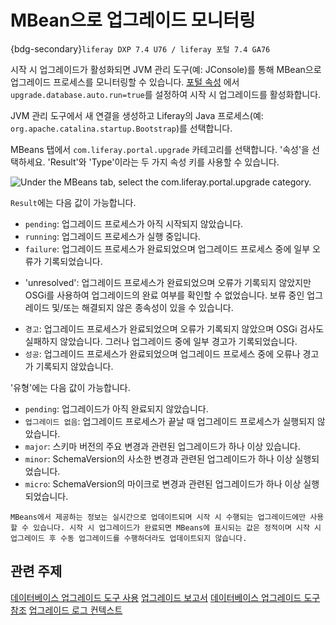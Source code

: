 # MBean으로 업그레이드 모니터링

{bdg-secondary}`liferay DXP 7.4 U76 / liferay 포털 7.4 GA76`

시작 시 업그레이드가 활성화되면 JVM 관리 도구(예: JConsole)를 통해 MBean으로 업그레이드 프로세스를 모니터링할 수 있습니다. [포털 속성](../../reference/portal-properties.md) 에서 `upgrade.database.auto.run=true`를 설정하여 시작 시 업그레이드를 활성화합니다.

JVM 관리 도구에서 새 연결을 생성하고 Liferay의 Java 프로세스(예: `org.apache.catalina.startup.Bootstrap`)를 선택합니다.

MBeans 탭에서 `com.liferay.portal.upgrade` 카테고리를 선택합니다. '속성'을 선택하세요. 'Result'와 'Type'이라는 두 가지 속성 키를 사용할 수 있습니다.

![Under the MBeans tab, select the com.liferay.portal.upgrade category.](./monitoring-upgrades-with-mbean/images/01.png)

`Result`에는 다음 값이 가능합니다.

* `pending`: 업그레이드 프로세스가 아직 시작되지 않았습니다.
* `running`: 업그레이드 프로세스가 실행 중입니다.
* `failure`: 업그레이드 프로세스가 완료되었으며 업그레이드 프로세스 중에 일부 오류가 기록되었습니다.
- 'unresolved': 업그레이드 프로세스가 완료되었으며 오류가 기록되지 않았지만 OSGi를 사용하여 업그레이드의 완료 여부를 확인할 수 없었습니다. 보류 중인 업그레이드 및/또는 해결되지 않은 종속성이 있을 수 있습니다.
* `경고`: 업그레이드 프로세스가 완료되었으며 오류가 기록되지 않았으며 OSGi 검사도 실패하지 않았습니다. 그러나 업그레이드 중에 일부 경고가 기록되었습니다.
* `성공`: 업그레이드 프로세스가 완료되었으며 업그레이드 프로세스 중에 오류나 경고가 기록되지 않았습니다.

'유형'에는 다음 값이 가능합니다.

* `pending`: 업그레이드가 아직 완료되지 않았습니다.
* `업그레이드 없음`: 업그레이드 프로세스가 끝날 때 업그레이드 프로세스가 실행되지 않았습니다.
* `major`: 스키마 버전의 주요 변경과 관련된 업그레이드가 하나 이상 있습니다.
* `minor`: SchemaVersion의 사소한 변경과 관련된 업그레이드가 하나 이상 실행되었습니다.
* `micro`: SchemaVersion의 마이크로 변경과 관련된 업그레이드가 하나 이상 실행되었습니다.

```{note}
MBeans에서 제공하는 정보는 실시간으로 업데이트되며 시작 시 수행되는 업그레이드에만 사용할 수 있습니다. 시작 시 업그레이드가 완료되면 MBeans에 표시되는 값은 정적이며 시작 시 업그레이드 후 수동 업그레이드를 수행하더라도 업데이트되지 않습니다.
```

## 관련 주제

[데이터베이스 업그레이드 도구 사용](../upgrade-basics/using-the-database-upgrade-tool.md)
[업그레이드 보고서](./upgrade-report.md)
[데이터베이스 업그레이드 도구 참조](./database-upgrade-tool-reference.md)
[업그레이드 로그 컨텍스트](./upgrade-log-context.md)
